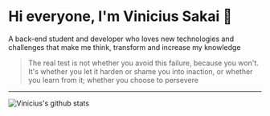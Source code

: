 # Hi everyone, I'm Vinicius Sakai 👋

A back-end student and developer who loves new technologies and challenges that make me think, transform and increase my knowledge

>The real test is not whether you avoid this failure, because you won't. It's whether you let it harden or shame you into inaction, or whether you learn from it; whether you choose to persevere

---

![Vinicius's github stats](https://github-readme-stats.vercel.app/api?username=viniciussakai&show_icons=true&theme=buefy)

